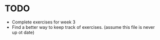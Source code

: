 # TODO
- Complete exercises for week 3
- Find a better way to keep track of exercises. (assume this file is never up ot date)
